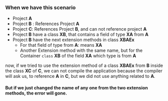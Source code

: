 ### When we have this scenario

* Project **A**
* Project **B** : References Project **A**
* Project **C**: References Project **B**, and can not reference project **A**
* Project **B** have a class **XB**, that contains a field of type **XA** from **A**
* Project **B** have the next extension methods in class **XBAEx**
    *  For that field of type from **A**: means **XA**
    * Another Extension method with the same name, but for the Container `class` **XB** of the field **XA** which type is from **A**

now, if we tried to use the extension method of a class **XBAEx** from **B** inside the class **XC** of **C**, we can not compile the application
because the compiler will ask us, to reference **A** in **C**, but we did not use anything related to **A**.

#### But if we just changed the name of any one from the two extension methods, the error will gone.